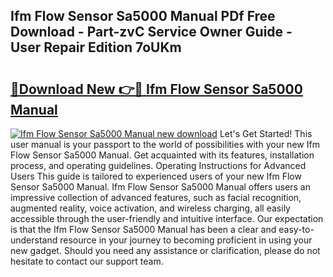 ## Ifm Flow Sensor Sa5000 Manual PDf Free Download - Part-zvC Service Owner Guide - User Repair Edition 7oUKm

# <h2><a href="http://bc32485.oget.top/?id=Ifm+Flow+Sensor+Sa5000+Manual">🔗Download New 👉🔴 Ifm Flow Sensor Sa5000 Manual</a></h2>

[![Ifm Flow Sensor Sa5000 Manual new download](https://i.imgur.com/5g1atiW.png)](http://bc32485.oget.top/?id=Ifm+Flow+Sensor+Sa5000+Manual)
Let's Get Started! This user manual is your passport to the world of possibilities with your new Ifm Flow Sensor Sa5000 Manual. Get acquainted with its features, installation process, and operating guidelines. Operating Instructions for Advanced Users This guide is tailored to experienced users of your new Ifm Flow Sensor Sa5000 Manual. Ifm Flow Sensor Sa5000 Manual offers users an impressive collection of advanced features, such as facial recognition, augmented reality, voice activation, and wireless charging, all easily accessible through the user-friendly and intuitive interface. Our expectation is that the Ifm Flow Sensor Sa5000 Manual has been a clear and easy-to-understand resource in your journey to becoming proficient in using your new gadget. Should you need any assistance or clarification, please do not hesitate to contact our support team.
